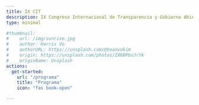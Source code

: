 ```yaml
---
title: IX CIT 
description: IX Congreso Internacional de Transparencia y Gobierno Abierto | 25 a 27 sep. 2024 | León (España) 
type: minimal

#thumbnail:
#    url: /img/sunrise.jpg
#    author: Harris Vo
#    authorURL: https://unsplash.com/@hoanvokim
#    origin: https://unsplash.com/photos/ZX6BPboJrYk
#    originName: Unsplash
actions:
  get-started:
    url: "/programa"
    title: "Programa"
    icon: "fas book-open"

---
```

